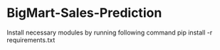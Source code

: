 # BigMart-Sales-Prediction
Install necessary modules by running following command
	pip install -r requirements.txt
